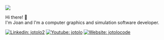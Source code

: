 <img src ="https://github-readme-stats.vercel.app/api/top-langs/?username=jotolo2&layout=compact&title_color=2afea2&icon_color=79ff97&text_color=fff&bg_color=000&hide_border=true&langs_count=10&hide=html,css,c,objective-c">

<p>
Hi there! 👋 <br> I'm Joan and I'm a computer graphics and simulation software developer.
</p>

[![Linkedin: jotolo2](https://img.shields.io/badge/-jotolo2-blue?style=for-the-badge&logo=Linkedin&logoColor=white&link=https://www.linkedin.com/in/jotolo2/)](https://www.linkedin.com/in/jotolo2/)
[![Youtube: jotolo](https://img.shields.io/badge/-jotolo-red?style=for-the-badge&logo=Youtube&logoColor=white&link=https://www.youtube.com/channel/UCBNxkUEex5hjOXxDRIB13qQ/)](https://www.youtube.com/channel/UCBNxkUEex5hjOXxDRIB13qQ)
[![Website: jotolocode](https://img.shields.io/badge/-jotolocode-black?style=for-the-badge&logo=internet&logoColor=white&link=https://www.jotolocode.com/)](https://www.jotolocode.com/)
